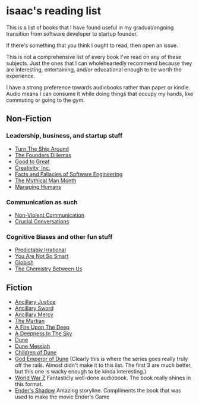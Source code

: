 # isaac's reading list

This is a list of books that I have found useful in my gradual/ongoing
transition from software developer to startup founder.

If there's something that you think I ought to read, then open an
issue.

This is not a comprehensive list of every book I've read on any of
these subjects.  Just the ones that I can wholeheartedly recommend
because they are interesting, entertaining, and/or educational enough
to be worth the experience.

I have a strong preference towards audiobooks rather than paper or
kindle.  Audio means I can consume it while doing things that occupy
my hands, like commuting or going to the gym.

## Non-Fiction

### Leadership, business, and startup stuff

* [Turn The Ship
  Around](http://smile.amazon.com/Turn-Ship-Around-Turning-Followers/dp/B00CTDYYG2)
* [The Founders
  Dillemas](http://smile.amazon.com/The-Founders-Dilemmas-Anticipating-Entrepreneurship/dp/0691158304)
* [Good to
  Great](http://smile.amazon.com/Good-Great-Some-Companies-Others/dp/B003VXI5MS)
* [Creativity,
  Inc.](http://smile.amazon.com/Creativity-Inc-Overcoming-Unseen-Inspiration/dp/B00IPJTQQW)
* [Facts and Fallacies of Software
  Engineering](http://smile.amazon.com/Facts-Fallacies-Software-Engineering-Robert/dp/0321117425)
* [The Mythical Man
  Month](http://smile.amazon.com/Mythical-Man-Month-Software-Engineering-Anniversary/dp/0201835959)
* [Managing
  Humans](http://smile.amazon.com/Managing-Humans-Humorous-Software-Engineering/dp/1430243147)

### Communication as such

* [Non-Violent
  Communication](http://smile.amazon.com/Nonviolent-Communication-Language-Rosenberg-Paperback/dp/B00BP0OWBW/)
* [Crucial
  Conversations](http://smile.amazon.com/Crucial-Conversations-Talking-Stakes-Second/dp/B009S8GO14)

### Cognitive Biases and other fun stuff

* [Predictably
  Irrational](http://smile.amazon.com/Predictably-Irrational-Hidden-Forces-Decisions/dp/B0014EAHNQ)
* [You Are Not So
  Smart](http://smile.amazon.com/You-Are-Not-So-Smart/dp/B006L2JP5C)
* [Globish](http://smile.amazon.com/Globish-English-Language-Became-Worlds/dp/B003OXTOWA)
* [The Chemistry Between
  Us](http://smile.amazon.com/Chemistry-Between-Us-Science-Attraction/dp/B009W4HQSE)

## Fiction

* [Ancillary
  Justice](http://smile.amazon.com/Ancillary-Justice/dp/B00GMEG9G2)
* [Ancillary
  Sword](http://smile.amazon.com/Ancillary-Sword/dp/B00O824TBM)
* [Ancillary
  Mercy](http://smile.amazon.com/Ancillary-Mercy/dp/B014JVK9IS)
* [The Martian](http://smile.amazon.com/The-Martian/dp/B00B5HO5XA)
* [A Fire Upon The
  Deep](http://smile.amazon.com/A-Fire-Upon-the-Deep/dp/B00355AR4Q)
* [A Deepness In The
  Sky](http://smile.amazon.com/A-Deepness-in-the-Sky/dp/B0030MQZY0)
* [Dune](http://smile.amazon.com/Dune/dp/B000R34YKC)
* [Dune Messiah](http://smile.amazon.com/Dune-Messiah/dp/B000WS9ZHY)
* [Children of
  Dune](http://smile.amazon.com/Children-of-Dune/dp/B0013O8X60)
* [God Emperor of
  Dune](http://smile.amazon.com/God-Emperor-of-Dune/dp/B001CA5UPM)
  (Clearly this is where the series goes really truly off the rails.
  Almost didn't make it to this list.  The first 3 are much better,
  but this one is wacky enough to be kinda interesting.)
* [World War
  Z](http://smile.amazon.com/World-War-Oral-History-Zombie/dp/B000IJ7IE4)
  Fantasticly well-done audiobook.  The book really shines in this
  format.
* [Ender's Shadow](http://smile.amazon.com/dp/0812575717) Amazing storyline. Compliments the book that was used to make the movie       Ender's Game
